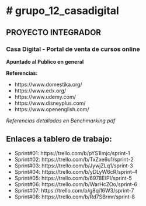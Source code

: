 <h1># grupo_12_casadigital</h1>
<h2>PROYECTO INTEGRADOR</h2>
<h3>Casa Digital - Portal de venta de cursos online</h3>
<p><b>Apuntado al Publico en general</b></p>
<p><b>Referencias:</b></p>
<ul>
<li>https://www.domestika.org/</li>
<li>https://www.edx.org/</li>
<li>https://www.udemy.com/</li>
<li>https://www.disneyplus.com/</li>
<li>https://www.openenglish.com/</li>
</ul>
<p><i> Referencias detalladas en Benchmarking.pdf </i></p>
<h2> Enlaces a tablero de trabajo: </h2>
<ul>
<li>Sprint#01: https://trello.com/b/pYS1lmjc/sprint-1 </li>
<li>Sprint#02: https://trello.com/b/TxZxe6u1/sprint-2 </li>
<li>Sprint#03: https://trello.com/b/JywjZLq1/sprint-3 </li>
<li>Sprint#04: https://trello.com/b/yDLyW6cR/sprint-4 </li>
<li>Sprint#05: https://trello.com/b/6978EIPI/sprint-5 </li>
<li>Sprint#06: https://trello.com/b/WarHcZOo/sprint-6 </li>
<li>Sprint#07: https://trello.com/b/g8qi16W3/sprint-7 </li>
<li>Sprint#08: https://trello.com/b/Rd7SBrmr/sprint-8 </li> 
</ul>